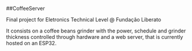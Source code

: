 ##CoffeeServer

Final project for Eletronics Technical Level @ Fundação Liberato

It consists on a coffee beans grinder with the power, schedule and grinder thickness controlled through hardware and a web server, that is currently hosted on an ESP32.
